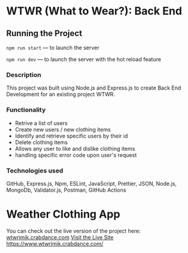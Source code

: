 # WTWR (What to Wear?): Back End

## Running the Project

`npm run start` — to launch the server

`npm run dev` — to launch the server with the hot reload feature

### Description

This project was built using Node.js and Express.js to create Back End Development for an existing project WTWR.

### Functionality

- Retrive a list of users
- Create new users / new clothing items
- Identify and retrieve specific users by their id
- Delete clothing items
- Allows any user to like and dislike clothing items 
- handling specific error code upon user's request

### Technologies used

GitHub, Express.js, Npm, ESLint, JavaScript, Prettier, JSON, Node.js, MongoDb, Validator.js, Postman, GitHub Actions

# Weather Clothing App
You can check out the live version of the project here: [wtwrjmik.crabdance.com](https://www.wtwrjmik.crabdance.com/)
[Visit the Live Site](https://www.wtwrjmik.crabdance.com/)
https://www.wtwrjmik.crabdance.com/



